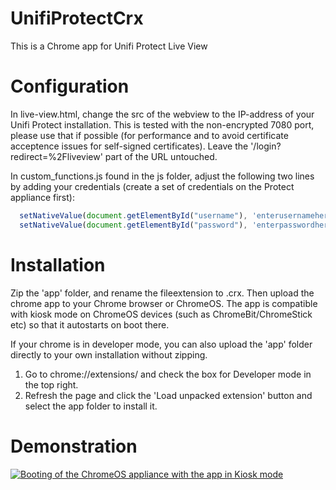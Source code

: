 # UnifiProtectCrx
This is a Chrome app for Unifi Protect Live View

# Configuration
In live-view.html, change the src of the webview to the IP-address of your Unifi Protect installation. 
This is tested with the non-encrypted 7080 port, please use that if possible (for performance and to avoid certificate acceptence issues for self-signed certificates).
Leave the '/login?redirect=%2Fliveview' part of the URL untouched.

In custom_functions.js found in the js folder, adjust the following two lines by adding your credentials (create a set of credentials on the Protect appliance first):
```javascript
  setNativeValue(document.getElementById("username"), 'enterusernamehere');
  setNativeValue(document.getElementById("password"), 'enterpasswordhere');
```

# Installation
Zip the 'app' folder, and rename the fileextension to .crx. Then upload the chrome app to your Chrome browser or ChromeOS. 
The app is compatible with kiosk mode on ChromeOS devices (such as ChromeBit/ChromeStick etc) so that it autostarts on boot there.

If your chrome is in developer mode, you can also upload the 'app' folder directly to your own installation without zipping.
1.  Go to chrome://extensions/ and check the box for Developer mode in the top right.
2.  Refresh the page and click the 'Load unpacked extension' button and select the app folder to install it.

# Demonstration
[![Booting of the ChromeOS appliance with the app in Kiosk mode](https://img.youtube.com/vi/hcBLHpjcs5g/0.jpg)](https://www.youtube.com/watch?v=hcBLHpjcs5g)
